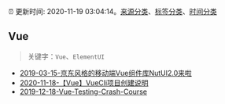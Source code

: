 :alarm_clock: 更新时间: 2020-11-19 03:04:14。[来源分类](../README.md)、[标签分类](../TAGS.md)、[时间分类](../TIMELINE.md)

## Vue


> 关键字：`Vue`、`ElementUI`



- [2019-03-15-京东风格的移动端Vue组件库NutUI2.0来啦](https://jdc.jd.com/archives/212979) 
- [2020-11-18-【Vue】VueCli项目创建说明](https://juejin.im/post/6896657558849716231) 
- [2019-12-18-Vue-Testing-Crash-Course](https://dev.to/blacksonic/vue-testing-crash-course-59kl) 